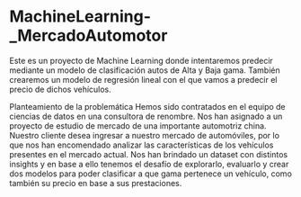 # MachineLearning-_MercadoAutomotor
Este es un proyecto de Machine Learning donde intentaremos predecir mediante un modelo de clasificación autos de Alta y Baja gama. También crearemos un modelo de regresión lineal con el que vamos a predecir el precio de dichos vehículos.

Planteamiento de la problemática
​Hemos sido contratados en el equipo de ciencias de datos en una consultora de renombre. 
Nos han asignado a un proyecto de estudio de mercado de una importante automotriz china. Nuestro cliente desea ingresar a nuestro mercado de automóviles, por lo que nos han encomendado analizar las características de los vehículos presentes en el mercado actual. 
Nos han brindado un dataset con distintos insights y en base a ello tenemos el desafío de explorarlo, evaluarlo y crear dos modelos para poder clasificar a que gama pertenece un vehículo, como también su precio en base a sus prestaciones.
